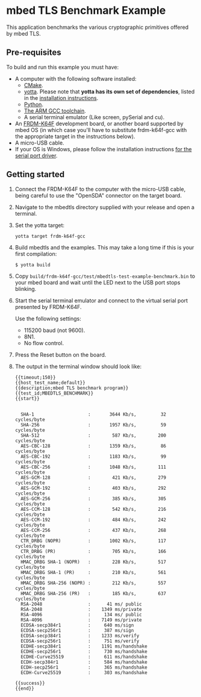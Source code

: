 # mbed TLS Benchmark Example

This application benchmarks the various cryptographic primitives offered by mbed TLS.

## Pre-requisites

To build and run this example you must have:

* A computer with the following software installed:
  * [CMake](http://www.cmake.org/download/).
  * [yotta](https://github.com/ARMmbed/yotta). Please note that **yotta has its own set of dependencies**, listed in the [installation instructions](http://armmbed.github.io/yotta/#installing-on-windows).
  * [Python](https://www.python.org/downloads/).
  * [The ARM GCC toolchain](https://launchpad.net/gcc-arm-embedded).
  * A serial terminal emulator (Like screen, pySerial and cu).
* An [FRDM-K64F](http://developer.mbed.org/platforms/FRDM-K64F/) development board, or another board supported by mbed OS (in which case you'll have to substitute frdm-k64f-gcc with the appropriate target in the instructions below).
* A micro-USB cable.
* If your OS is Windows, please follow the installation instructions [for the serial port driver](https://developer.mbed.org/handbook/Windows-serial-configuration).

## Getting started

1. Connect the FRDM-K64F to the computer with the micro-USB cable, being careful to use the "OpenSDA" connector on the target board.

2. Navigate to the mbedtls directory supplied with your release and open a terminal.

3. Set the yotta target:

    ```
    yotta target frdm-k64f-gcc
    ```

4. Build mbedtls and the examples. This may take a long time if this is your first compilation:

    ```
    $ yotta build
    ```

5. Copy `build/frdm-k64f-gcc/test/mbedtls-test-example-benchmark.bin` to your mbed board and wait until the LED next to the USB port stops blinking.

6. Start the serial terminal emulator and connect to the virtual serial port presented by FRDM-K64F. 

	Use the following settings:

	* 115200 baud (not 9600).
	* 8N1.
	* No flow control. 

7. Press the Reset button on the board.

8. The output in the terminal window should look like:

    ```
    {{timeout;150}}
    {{host_test_name;default}}
    {{description;mbed TLS benchmark program}}
    {{test_id;MBEDTLS_BENCHMARK}}
    {{start}}


      SHA-1                    :       3644 Kb/s,         32 cycles/byte
      SHA-256                  :       1957 Kb/s,         59 cycles/byte
      SHA-512                  :        587 Kb/s,        200 cycles/byte
      AES-CBC-128              :       1359 Kb/s,         86 cycles/byte
      AES-CBC-192              :       1183 Kb/s,         99 cycles/byte
      AES-CBC-256              :       1048 Kb/s,        111 cycles/byte
      AES-GCM-128              :        421 Kb/s,        279 cycles/byte
      AES-GCM-192              :        403 Kb/s,        292 cycles/byte
      AES-GCM-256              :        385 Kb/s,        305 cycles/byte
      AES-CCM-128              :        542 Kb/s,        216 cycles/byte
      AES-CCM-192              :        484 Kb/s,        242 cycles/byte
      AES-CCM-256              :        437 Kb/s,        268 cycles/byte
      CTR_DRBG (NOPR)          :       1002 Kb/s,        117 cycles/byte
      CTR_DRBG (PR)            :        705 Kb/s,        166 cycles/byte
      HMAC_DRBG SHA-1 (NOPR)   :        228 Kb/s,        517 cycles/byte
      HMAC_DRBG SHA-1 (PR)     :        210 Kb/s,        561 cycles/byte
      HMAC_DRBG SHA-256 (NOPR) :        212 Kb/s,        557 cycles/byte
      HMAC_DRBG SHA-256 (PR)   :        185 Kb/s,        637 cycles/byte
      RSA-2048                 :      41 ms/ public
      RSA-2048                 :    1349 ms/private
      RSA-4096                 :     134 ms/ public
      RSA-4096                 :    7149 ms/private
      ECDSA-secp384r1          :     640 ms/sign
      ECDSA-secp256r1          :     387 ms/sign
      ECDSA-secp384r1          :    1233 ms/verify
      ECDSA-secp256r1          :     751 ms/verify
      ECDHE-secp384r1          :    1191 ms/handshake
      ECDHE-secp256r1          :     730 ms/handshake
      ECDHE-Curve25519         :     611 ms/handshake
      ECDH-secp384r1           :     584 ms/handshake
      ECDH-secp256r1           :     365 ms/handshake
      ECDH-Curve25519          :     303 ms/handshake

    {{success}}
    {{end}}
    ```
